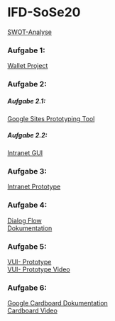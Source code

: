# IFD-SoSe20
<a href="https://simonmaierhfu.github.io/IFD-SoSe20/SWOT-Analyse.pdf"> SWOT-Analyse</a>
<br>
<h3>Aufgabe 1:</h3>
<a href="https://simonmaierhfu.github.io/IFD-SoSe20/Wallet.pdf"> Wallet Project</a>
<h3> Aufgabe 2:</h3>
<h5> Aufgabe 2.1:</h5>
<a href="https://github.com/SimonMaierhfu/IFD-SoSe20/blob/main/prototypingTool.md"> Google Sites Prototyping Tool </a>
<h5> Aufgabe 2.2:</h5>
<a href="https://simonmaierhfu.github.io/IFD-SoSe20/Intranet-GUI.pdf"> Intranet GUI </a>
<h3> Aufgabe 3:</h3>
<a href="https://xd.adobe.com/view/d83fa336-d719-4609-bb6c-dd55d84a9ade-8d6c/"> Intranet Prototype </a>
<h3> Aufgabe 4: </h3>
<a href="https://simonmaierhfu.github.io/IFD-SoSe20/Intranet_VUI%20.png">Dialog Flow</a>
<br>
<a href="https://github.com/SimonMaierhfu/IFD-SoSe20/blob/main/task4_Dokumentation.md">Dokumentation</a>
<h3> Aufgabe 5: </h3>
<a href="https://simonmaierhfu.github.io/IFD-SoSe20/playground-artyom.html">VUI- Prototype</a>
<br>
<a href="https://drive.google.com/file/d/1qi9Z5Wfxtu083XK3-oOvWtAAF4Q3oMm3/view?usp=sharing">VUI- Prototype Video</a>
<br>
<h3> Aufgabe 6: </h3>
<a href="https://simonmaierhfu.github.io/IFD-SoSe20/VR_Brille.pdf">Google Cardboard Dokumentation</a>
<br>
<a href="https://drive.google.com/file/d/1VFQUYOMV36AVpZd4Ah2p3vzupoDG9wcI/view?usp=sharing">Cardboard Video</a>
